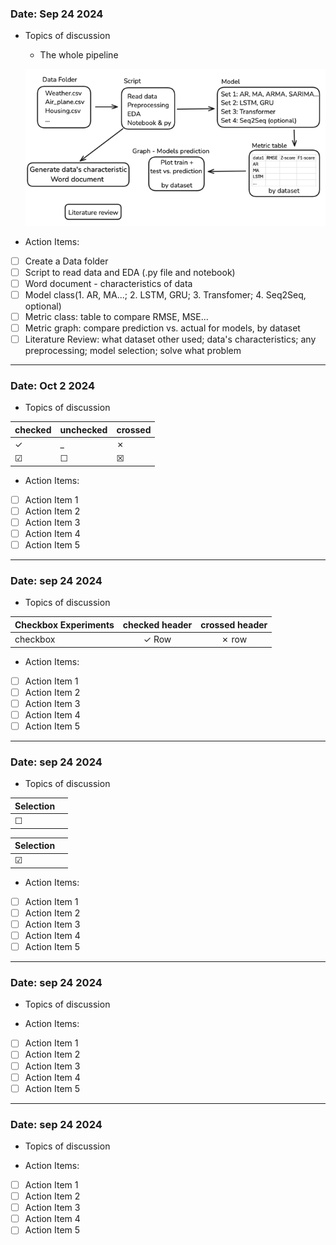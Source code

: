 [//]: # (Note: Use Markdown Cheat Sheet if you need more functionality)

[//]: # (https://www.markdownguide.org/cheat-sheet/)


### Date: Sep 24 2024 
- Topics of discussion
    - The whole pipeline
  
    ![img_1.png](img_1.png)
    



- Action Items:

* [ ] Create a Data folder
* [ ] Script to read data and EDA (.py file and notebook)
* [ ] Word document - characteristics of data
* [ ] Model class(1. AR, MA...; 2. LSTM, GRU; 3. Transfomer;  4. Seq2Seq, optional)
* [ ] Metric class: table to compare RMSE, MSE...
* [ ] Metric graph: compare prediction vs. actual for models, by dataset
* [ ] Literature Review: what dataset other used; data's characteristics; any preprocessing; model selection; solve what problem

---
### Date: Oct 2 2024 
- Topics of discussion


|checked|unchecked|crossed|
|---|---|---|
|&check;|_|&cross;|
|&#x2611;|&#x2610;|&#x2612;|

- Action Items:
* [ ] Action Item 1
* [ ] Action Item 2
* [ ] Action Item 3
* [ ] Action Item 4
* [ ] Action Item 5
---
### Date: sep 24 2024 
- Topics of discussion

| Checkbox Experiments | checked header | crossed header |
| ---------------------|:--------------:|:--------------:|
| checkbox             |  &check; Row   |  &cross; row   |


- Action Items:
* [ ] Action Item 1
* [ ] Action Item 2
* [ ] Action Item 3
* [ ] Action Item 4
* [ ] Action Item 5
---
### Date: sep 24 2024 
- Topics of discussion


| Selection |        |
| --------- | ------ |
| &#x2610;  |

| Selection |        |
| --------- | ------ |
| &#x2611; |

- Action Items:
* [ ] Action Item 1
* [ ] Action Item 2
* [ ] Action Item 3
* [ ] Action Item 4
* [ ] Action Item 5
---
### Date: sep 24 2024 
- Topics of discussion




- Action Items:
* [ ] Action Item 1
* [ ] Action Item 2
* [ ] Action Item 3
* [ ] Action Item 4
* [ ] Action Item 5
---
### Date: sep 24 2024 
- Topics of discussion




- Action Items:
* [ ] Action Item 1
* [ ] Action Item 2
* [ ] Action Item 3
* [ ] Action Item 4
* [ ] Action Item 5
